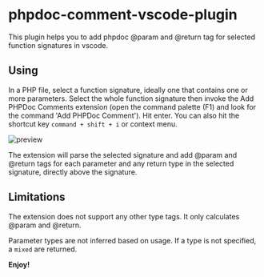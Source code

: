 # phpdoc-comment-vscode-plugin

This plugin helps you to add phpdoc @param and @return tag for selected function signatures in vscode.

## Using

In a PHP file, select a function signature, ideally one that contains one or more parameters. Select the whole function signature then invoke the Add PHPDoc Comments extension (open the command palette (F1) and look for the command 'Add PHPDoc Comment'). Hit enter. You can also hit the shortcut key `command + shift + i`  or context menu.

![preview](https://raw.githubusercontent.com/shishirui/phpdoc-comment-vscode-plugin/master/images/preview.gif)

The extension will parse the selected signature and add @param and @return tags for each parameter and any return type in the selected signature, directly above the signature.

## Limitations

The extension does not support any other type tags. It only calculates @param and @return.

Parameter types are not inferred based on usage. If a type is not specified, a `mixed` are returned.

**Enjoy!**
